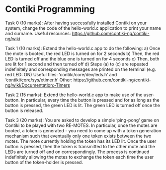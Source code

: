 # Contiki Programming

Task 0 (10 marks): After having successfully installed Contiki on your system, change the code of the hello-world.c application to print your name and surname.
Useful resources: https://github.com/contiki-ng/contiki-ng/wiki

Task 1 (10 marks): Extend the hello-world.c app to do the following:
a) Once the mote is booted, the red LED is turned on for 2 seconds
b) Then, the red LED is turned off and the blue one is turned on for 4 seconds
c) Then, both are lit for 1 second and then turned off
d) Steps (a) to (c) are repeated indefinitely and corresponding messages are printed on the
terminal (e.g. red LED: ON)
Useful files: ‘contiki/core/dev/leds.h’ and ‘contiki/core/sys/etimer.h’
Other: https://github.com/contiki-ng/contiki-ng/wiki/Documentation:-Timers

Task 2 (15 marks): Extend the hello-world.c app to make use of the user-button. In particular, every time the button is pressed and for as long as the button is pressed, the green LED is lit. The green LED is turned off once the button is released.

Task 3 (20 marks): You are asked to develop a simple ‘ping-pong’ game on Contiki to be played with two RE-MOTES. In particular, once the motes are booted, a token is generated - you need to come up with a token generation mechanism such that eventually only one token exists between the two motes. The mote currently holding the token has its LED lit. Once the user button is pressed, then the token is transmitted to the other mote and the LEDs are turned off and on correspondingly. The process is continued indefinitely allowing the motes to exchange the token each time the user button of the token-holder is pressed.
